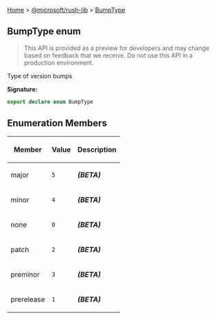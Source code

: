 [Home](./index) &gt; [@microsoft/rush-lib](./rush-lib.md) &gt; [BumpType](./rush-lib.bumptype.md)

## BumpType enum

> This API is provided as a preview for developers and may change based on feedback that we receive. Do not use this API in a production environment.
> 

Type of version bumps

<b>Signature:</b>

```typescript
export declare enum BumpType 
```

## Enumeration Members

|  <p>Member</p> | <p>Value</p> | <p>Description</p> |
|  --- | --- | --- |
|  <p>major</p> | <p>`5`</p> | <p><b><i>(BETA)</i></b></p> |
|  <p>minor</p> | <p>`4`</p> | <p><b><i>(BETA)</i></b></p> |
|  <p>none</p> | <p>`0`</p> | <p><b><i>(BETA)</i></b></p> |
|  <p>patch</p> | <p>`2`</p> | <p><b><i>(BETA)</i></b></p> |
|  <p>preminor</p> | <p>`3`</p> | <p><b><i>(BETA)</i></b></p> |
|  <p>prerelease</p> | <p>`1`</p> | <p><b><i>(BETA)</i></b></p> |

